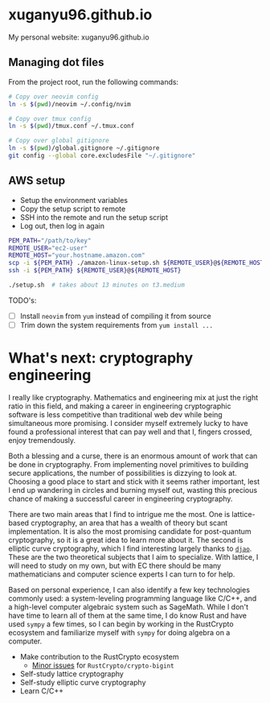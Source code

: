 # xuganyu96.github.io
My personal website: xuganyu96.github.io

## Managing dot files
From the project root, run the following commands:

```bash
# Copy over neovim config
ln -s $(pwd)/neovim ~/.config/nvim

# Copy over tmux config
ln -s $(pwd)/tmux.conf ~/.tmux.conf

# Copy over global gitignore
ln -s $(pwd)/global.gitignore ~/.gitignore
git config --global core.excludesFile "~/.gitignore"
```

## AWS setup
- Setup the environment variables
- Copy the setup script to remote
- SSH into the remote and run the setup script
- Log out, then log in again

```bash
PEM_PATH="/path/to/key"
REMOTE_USER="ec2-user"
REMOTE_HOST="your.hostname.amazon.com"
scp -i ${PEM_PATH} ./amazon-linux-setup.sh ${REMOTE_USER}@${REMOTE_HOST}:/home/ec2-user/setup.sh
ssh -i ${PEM_PATH} ${REMOTE_USER}@${REMOTE_HOST}

./setup.sh  # takes about 13 minutes on t3.medium
```

TODO's:
- [ ] Install `neovim` from `yum` instead of compiling it from source
- [ ] Trim down the system requirements from `yum install ...`

# What's next: cryptography engineering
I really like cryptography. Mathematics and engineering mix at just the right ratio in this field, and making a career in engineering cryptographic software is less competitive than traditional web dev while being simultaneous more promising. I consider myself extremely lucky to have found a professional interest that can pay well and that I, fingers crossed, enjoy tremendously.

Both a blessing and a curse, there is an enormous amount of work that can be done in cryptography. From implementing novel primitives to building secure applications, the number of possibilities is dizzying to look at. Choosing a good place to start and stick with it seems rather important, lest I end up wandering in circles and burning myself out, wasting this precious chance of making a successful career in engineering cryptography.

There are two main areas that I find to intrigue me the most. One is lattice-based cryptography, an area that has a wealth of theory but scant implementation. It is also the most promising candidate for post-quantum cryptography, so it is a great idea to learn more about it. The second is elliptic curve cryptography, which I find interesting largely thanks to [`djao`](https://djao.math.uwaterloo.ca/). These are the two theoretical subjects that I aim to specialize. With lattice, I will need to study on my own, but with EC there should be many mathematicians and computer science experts I can turn to for help.

Based on personal experience, I can also identify a few key technologies commonly used: a system-leveling programming language like C/C++, and a high-level computer algebraic system such as SageMath. While I don't have time to learn all of them at the same time, I do know Rust and have used `sympy` a few times, so I can begin by working in the RustCrypto ecosystem and familiarize myself with `sympy` for doing algebra on a computer.

- Make contribution to the RustCrypto ecosystem
    - [Minor issues](https://github.com/RustCrypto/crypto-bigint/issues/268) for `RustCrypto/crypto-bigint`
- Self-study lattice cryptography
- Self-study elliptic curve cryptography
- Learn C/C++
